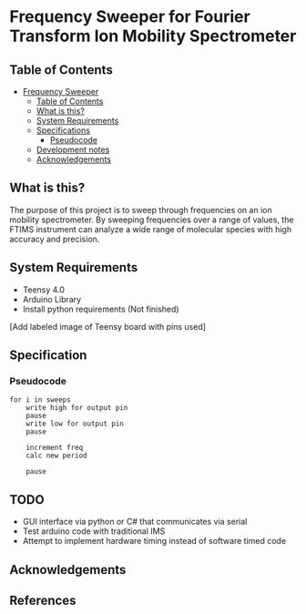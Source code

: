 # Frequency Sweeper for Fourier Transform Ion Mobility Spectrometer

## Table of Contents
- [Frequency Sweeper](#)
	- [Table of Contents](#table-of-contents)
	- [What is this?](#what-is-this)
	- [System Requirements](#system-requirements)  
	- [Specifications](#specifications)
		- [Pseudocode](#pseudocode)
  	- [Development notes](#development-notes)
  	- [Acknowledgements](#acknowledgements)

## What is this?
The purpose of this project is to sweep through frequencies on an ion mobility spectrometer. By sweeping frequencies over a range of values, the FTIMS instrument can analyze a wide range of molecular species with high accuracy and precision. 

## System Requirements
- Teensy 4.0
- Arduino Library
- Install python requirements (Not finished)

[Add labeled image of Teensy board with pins used]

## Specification
### Pseudocode
```
for i in sweeps
	write high for output pin
	pause
	write low for output pin
	pause
	
	increment freq
	calc new period 
	
	pause
```

## TODO
- GUI interface via python or C# that communicates via serial
- Test arduino code with traditional IMS 
- Attempt to implement hardware timing instead of software timed code


## Acknowledgements



## References
